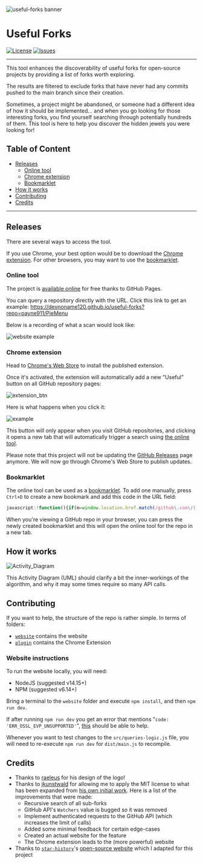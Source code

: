 ![useful-forks banner](website/assets/useful-forks-banner.png "Useful Forks banner")

# Useful Forks
[![License](https://img.shields.io/badge/License-MIT-yellow.svg)](https://github.com/useful-forks/useful-forks.github.io/blob/master/LICENSE)
[![Issues](https://img.shields.io/github/issues/useful-forks/useful-forks.github.io?logo=github&color=brightgreen&label=issues%20%28help%20appreciated%29)](https://github.com/useful-forks/useful-forks.github.io/issues)

---

This tool enhances the discoverability of useful forks for open-source projects by providing a list of forks worth exploring.

The results are filtered to exclude forks that have never had any commits pushed to the main branch since their creation.

Sometimes, a project might be abandoned, or someone had a different idea of how it should be implemented... and when you go looking for those interesting forks, you find yourself searching through potentially hundreds of them. This tool is here to help you discover the hidden jewels you were looking for!

## Table of Content
* [Releases](#releases)
  * [Online tool](#online-tool)
  * [Chrome extension](#chrome-extension)
  * [Bookmarklet](#bookmarklet)
* [How it works](#how-it-works)
* [Contributing](#contributing)
* [Credits](#credits)

---

## Releases
There are several ways to access the tool.

If you use Chrome, your best option would be to download the [Chrome extension](#chrome-extension). For other browsers, you may want to use the [bookmarklet](#bookmarklet).

### Online tool
The project is [available online](https://devnoname120.github.io/useful-forks) for free thanks to GitHub Pages.

You can query a repository directly with the URL. Click this link to get an example: https://devnoname120.github.io/useful-forks?repo=payne911/PieMenu

Below is a recording of what a scan would look like:

![website example](media/website_demo.gif "Website demo")

### Chrome extension
Head to [Chrome's Web Store](https://chrome.google.com/webstore/detail/useful-forks/aflbdmaojedofngiigjpnlabhginodbf) to install the published extension.

Once it's activated, the extension will automatically add a new "Useful" button on all GitHub repository pages:

![extension_btn](media/plugin_btn_highlighted.png "This is what the 'Useful' button looks like")

Here is what happens when you click it:

![example](media/chrome_extension_demo.gif "Chrome Extension demo")

This button will only appear when you visit GitHub repositories, and clicking it opens a new tab that will automatically trigger a search using [the online tool](#online-tool).

Please note that this project will not be updating the [GitHub Releases](https://github.com/useful-forks/useful-forks.github.io/releases) page anymore. We will now go through Chrome's Web Store to publish updates.

### Bookmarklet

The online tool can be used as a [bookmarklet](https://en.wikipedia.org/wiki/Bookmarklet). To add one manually, press `Ctrl+D` to create a new bookmark and add this code in the URL field:

```js
javascript:!function(){if(m=window.location.href.match(/github\.com\/([\w.-]+)\/([\w.-]+)/),m){window.open(`https://devnoname120.github.io/useful-forks?repo=${m[1]}/${m[2]}`)}else window.alert("Not a GitHub repo")}();
```

When you're viewing a GitHub repo in your browser, you can press the newly created bookmarklet and this will open the online tool for the repo in a new tab.

## How it works
![Activity_Diagram](media/query-diagram.png "High-level diagram describing the flow of Useful Forks")

This Activity Diagram (UML) should clarify a bit the inner-workings of the algorithm, and why it may some times require so many API calls.

## Contributing
If you want to help, the structure of the repo is rather simple. In terms of folders:
* [`website`](/website) contains the website
* [`plugin`](/plugin) contains the Chrome Extension

### Website instructions
To run the website locally, you will need:
* NodeJS (suggested v14.15+)
* NPM (suggested v6.14+)

Bring a terminal to the ``website`` folder and execute `npm install`, and then `npm run dev`.

If after running `npm run dev` you get an error that mentions "`code: 'ERR_OSSL_EVP_UNSUPPORTED'`", [this](https://stackoverflow.com/a/69746937/9768291) should be able to help.

Whenever you want to test changes to the `src/queries-logic.js` file, you will need to re-execute `npm run dev` for `dist/main.js` to recompile.

## Credits
* Thanks to [raeleus](https://github.com/raeleus) for his design of the logo!
* Thanks to [jkunstwald](https://github.com/jkunstwald/) for allowing me to apply the MIT license to what has been expanded from [his own initial work](https://github.com/jkunstwald/useful-forks). Here is a list of the improvements that were made:
  * Recursive search of all sub-forks
  * GitHub API's `Watchers` value is bugged so it was removed
  * Implement authenticated requests to the GitHub API (which increases the limit of calls)
  * Added some minimal feedback for certain edge-cases
  * Created an actual website for the feature
  * The Chrome extension leads to the (more powerful) website
* Thanks to [`star-history`](https://star-history.t9t.io/#useful-forks/useful-forks.github.io)'s [open-source website](https://github.com/bytebase/star-history/tree/c0e7aa7cc01d5bab9188fc7d2a2bac409d2915ec/website) which I adapted for this project
